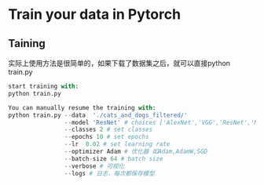 # Train your data in Pytorch

## Taining

实际上使用方法是很简单的，如果下载了数据集之后，就可以直接python train.py

```python
start training with:
python train.py

You can manually resume the training with:
python train.py --data  './cats_and_dogs_filtered/'
				--model 'ResNet' # choices ['AlexNet','VGG','ResNet','MobileNet','ShuffleNet','DenseNet','MnasNet']
				--classes 2 # set classes 
    			--epochs 10 # set epochs
        		--lr  0.02 # set learning rate
            	--optimizer Adam # 优化器 如Adam,AdamW,SGD
                --batch-size 64 # batch size
                --verbose # 可视化
                --logs # 日志，每次都保存模型
```


